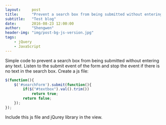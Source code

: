 ```yaml
---
layout:     post
title:      "Prevent a search box from being submitted without entering any text"
subtitle:   "Test blog"
date:       2016-08-23 12:00:00
author:     "Shengwen"
header-img: "img/post-bg-js-version.jpg"
tags:
    - jQuery
    - JavaScript
---
```


Simple code to prevent a search box from being submitted without entering any text.
Listen to the submit event of the form and stop the event if there is no text in the search box. Create a js file:
```js
$(function(){
    $('#searchForm').submit(function(){
        if($("#textbox").val().trim())
            return true;
        return false;
    });
});
```
Include this js file and jQurey library in the view.
